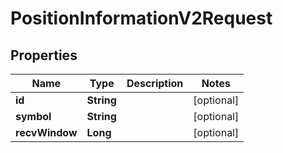 

# PositionInformationV2Request


## Properties

| Name | Type | Description | Notes |
|------------ | ------------- | ------------- | -------------|
|**id** | **String** |  |  [optional] |
|**symbol** | **String** |  |  [optional] |
|**recvWindow** | **Long** |  |  [optional] |




